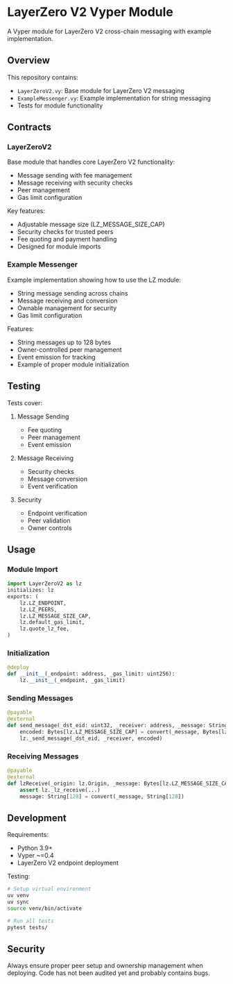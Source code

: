 # LayerZero V2 Vyper Module

A Vyper module for LayerZero V2 cross-chain messaging with example implementation.

## Overview

This repository contains:
- `LayerZeroV2.vy`: Base module for LayerZero V2 messaging
- `ExampleMessenger.vy`: Example implementation for string messaging
- Tests for module functionality

## Contracts

### LayerZeroV2

Base module that handles core LayerZero V2 functionality:
- Message sending with fee management
- Message receiving with security checks
- Peer management
- Gas limit configuration

Key features:
- Adjustable message size (LZ_MESSAGE_SIZE_CAP)
- Security checks for trusted peers
- Fee quoting and payment handling
- Designed for module imports

### Example Messenger

Example implementation showing how to use the LZ module:
- String message sending across chains
- Message receiving and conversion
- Ownable management for security
- Gas limit configuration

Features:
- String messages up to 128 bytes
- Owner-controlled peer management
- Event emission for tracking
- Example of proper module initialization

## Testing

Tests cover:
1. Message Sending
   - Fee quoting
   - Peer management
   - Event emission

2. Message Receiving
   - Security checks
   - Message conversion
   - Event verification

3. Security
   - Endpoint verification
   - Peer validation
   - Owner controls

## Usage

### Module Import

```python
import LayerZeroV2 as lz
initializes: lz
exports: (
    lz.LZ_ENDPOINT,
    lz.LZ_PEERS,
    lz.LZ_MESSAGE_SIZE_CAP,
    lz.default_gas_limit,
    lz.quote_lz_fee,
)
```

### Initialization

```python
@deploy
def __init__(_endpoint: address, _gas_limit: uint256):
    lz.__init__(_endpoint, _gas_limit)
```

### Sending Messages

```python
@payable
@external
def send_message(_dst_eid: uint32, _receiver: address, _message: String[128]):
    encoded: Bytes[lz.LZ_MESSAGE_SIZE_CAP] = convert(_message, Bytes[lz.LZ_MESSAGE_SIZE_CAP])
    lz._send_message(_dst_eid, _receiver, encoded)
```

### Receiving Messages

```python
@payable
@external
def lzReceive(_origin: lz.Origin, _message: Bytes[lz.LZ_MESSAGE_SIZE_CAP], ...):
    assert lz._lz_receive(...)
    message: String[128] = convert(_message, String[128])
```

## Development

Requirements:
- Python 3.9+
- Vyper ~=0.4
- LayerZero V2 endpoint deployment

Testing:
```bash
# Setup virtual environment
uv venv
uv sync
source venv/bin/activate

# Run all tests
pytest tests/
```

## Security

Always ensure proper peer setup and ownership management when deploying. Code has not been audited yet and probably contains bugs.
